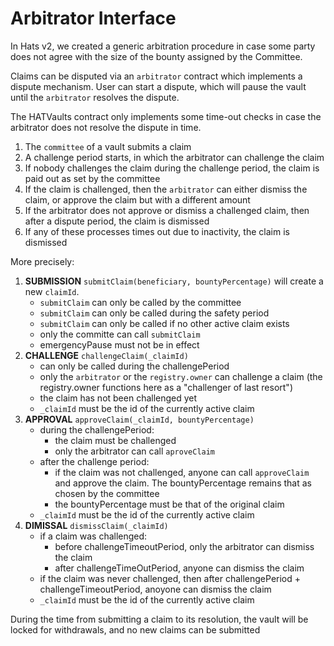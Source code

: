 # Arbitrator Interface

In Hats v2, we created a generic arbitration procedure in case some party does not agree with the size of the bounty assigned by the Committee.

Claims can be disputed via an `arbitrator` contract which implements a dispute mechanism. User can start a dispute, which will pause the vault until the `arbitrator` resolves the dispute. 

The HATVaults contract only implements some time-out checks in case the arbitrator does not resolve the dispute in time.

1. The `committee` of a vault submits a claim 
2. A challenge period starts,  in which the arbitrator can challenge the claim
3. If nobody challenges the claim during the challenge period, the claim is paid out as set by the committee
4. If the claim is challenged, then the `arbitrator` can either dismiss the claim, or approve the claim but with a different amount
5. If the arbitrator does not approve or dismiss a challenged claim, then after a dispute period, the claim is dismissed
6. If any of these processes times out due to inactivity, the claim is dismissed


More precisely:

1. **SUBMISSION** 
  `submitClaim(beneficiary, bountyPercentage)` will create a new `claimId`.
   - `submitClaim` can only be called by the committee
   - `submitClaim` can only be called during the safety period
   - `submitClaim` can only be called if no other active claim exists
   - only the committe can call `submitClaim`
   - emergencyPause must not be in effect
1. **CHALLENGE** `challengeClaim(_claimId)` 
   - can only be called during the challengePeriod
   - only the  `arbitrator` or the `registry.owner` can challenge a claim (the registry.owner functions here as a "challenger of last resort")
   - the claim has not been challenged yet
   - `_claimId` must be the id of the currently active claim
1. **APPROVAL** `approveClaim(_claimId, bountyPercentage)`
   - during the challengePeriod:
     - the claim must be challenged
     - only the arbitrator can call `aproveClaim`
   - after the challenge period:
     - if the claim was not challenged, anyone can call `approveClaim` and approve the claim. The bountyPercentage remains that as chosen by the committee
     - the bountyPercentage must be that of the original claim
   - `_claimId` must be the id of the currently active claim
1. **DIMISSAL** `dismissClaim(_claimId)`
   -  if a claim was challenged:
      - before challengeTimeoutPeriod, only the arbitrator can dismiss the claim
      - after challengeTimeOutPeriod, anyone can dismiss the claim
    - if the claim was never challenged, then after challengePeriod + challengeTimeoutPeriod, anoyone can dismiss the claim
   - `_claimId` must be the id of the currently active claim

During the time from submitting a claim to its resolution, the vault will be locked for withdrawals, and no new claims can be submitted
